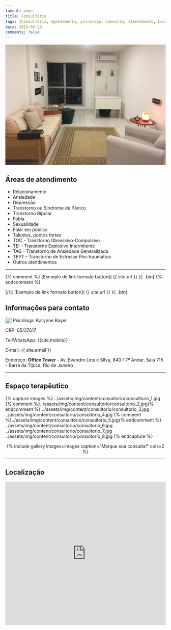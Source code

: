 ```yaml
---
layout: page
title: Consultório
tags: [Consultório, Agendamento, psicóloga, Consulta, Atendimento, Localização]
date: 2019-03-29
comments: false
---
```


![Foto](../assets/img/content/consultorio/consultorio_1.jpg)  

## Áreas de atendimento

* Relacionamento
* Ansiedade
* Depressão
* Transtorno ou Síndrome de Pânico
* Transtorno Bipolar
* Fobia
* Sexualidade
* Falar em público
* Talentos, pontos fortes
* TOC - Transtorno Obsessivo-Compulsivo
* TEI - Transtorno Explosivo Intermitente
* TAG - Transtorno de Ansiedade Generalizada
* TEPT - Transtorno de Estresse Pós-traumático
* Outros atendimentos

---

{% comment %}
[Exemplo de link formato button]( {{ site.url }} ){: .btn}
{% endcomment %}

[//]: [Exemplo de link formato button]( {{ site.url }} ){: .btn}

## Informações para contato

<img style="width: 20px; height: 18px;float: left;" src="{{ site.url }}/favicon-psicologia-50x50.png">&nbsp;Psicóloga: Karynne Bayer

<i class="fas fa-brain fa-lg"></i> CRP: 05/37617

<i class="fab fa-whatsapp fa-lg"></i> Tel/WhatsApp: {{site.mobile}}

<i class="fas fa-envelope fa-lg"></i> E-mail: {{ site.email }}

<i class="fas fa-map-marker-alt fa-lg"></i> Endereço: **Office Tower** - Av. Evandro Lins e Silva, 840 / 7º Andar, Sala 715 - Barra da Tijuca, Rio de Janeiro

---

## Espaço terapêutico

{% capture images %}
    ../assets/img/content/consultorio/consultorio_1.jpg
    {% comment %}../assets/img/content/consultorio/consultorio_2.jpg{% endcomment %}
    ../assets/img/content/consultorio/consultorio_3.jpg
    ../assets/img/content/consultorio/consultorio_4.jpg
    {% comment %}../assets/img/content/consultorio/consultorio_5.jpg{% endcomment %}
    ../assets/img/content/consultorio/consultorio_6.jpg
    ../assets/img/content/consultorio/consultorio_7.jpg
    ../assets/img/content/consultorio/consultorio_8.jpg
{% endcapture %}
<div style="text-align: center;">{% include gallery images=images caption="Marque sua consulta!" cols=2 %}</div>

---

## Localização

<iframe src="https://www.google.com/maps/embed?pb=!1m18!1m12!1m3!1d486.36577377518364!2d-43.32650881377901!3d-23.003743731981494!2m3!1f0!2f0!3f0!3m2!1i1024!2i768!4f13.1!3m3!1m2!1s0x9bd0a6cce79395%3A0x187f417d257fc2b3!2sOffice+Tower!5e0!3m2!1spt-BR!2sbr!4v1554051902313!5m2!1spt-BR!2sbr" width="100%" height="450" frameborder="0" style="border:0" allowfullscreen></iframe>

